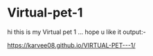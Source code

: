 # Virtual-pet-1
hi this is my Virtual pet 1  ...
hope u like it
output:-

https://karvee08.github.io/VIRTUAL-PET---1/
